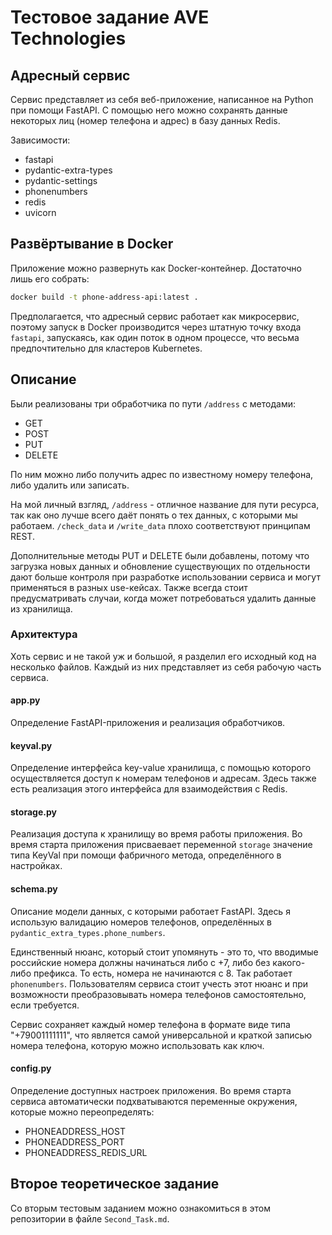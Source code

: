 # Тестовое задание AVE Technologies

## Адресный сервис
Сервис представляет из себя веб-приложение, написанное на Python при помощи
FastAPI. С помощью него можно сохранять данные некоторых лиц
(номер телефона и адрес) в базу данных Redis.

Зависимости:
- fastapi
- pydantic-extra-types
- pydantic-settings
- phonenumbers
- redis
- uvicorn

## Развёртывание в Docker
Приложение можно развернуть как Docker-контейнер. Достаточно лишь его собрать:
```sh
docker build -t phone-address-api:latest .
```

Предполагается, что адресный сервис работает как микросервис, поэтому запуск
в Docker производится через штатную точку входа `fastapi`, запускаясь, как один
поток в одном процессе, что весьма предпочтительно для кластеров Kubernetes.

## Описание
Были реализованы три обработчика по пути `/address` с методами:
- GET
- POST
- PUT
- DELETE

По ним можно либо получить адрес по известному номеру телефона, либо удалить
или записать.

На мой личный взгляд, `/address` - отличное название для пути ресурса, так как
оно лучше всего даёт понять о тех данных, с которыми мы работаем. `/check_data`
и `/write_data` плохо соответствуют принципам REST.

Дополнительные методы PUT и DELETE были добавлены, потому что загрузка новых
данных и обновление существующих по отдельности дают больше контроля при
разработке использовании сервиса и могут применяться в разных use-кейсах. Также
всегда стоит предусматривать случаи, когда может потребоваться удалить данные
из хранилища.

### Архитектура
Хоть сервис и не такой уж и большой, я разделил его исходный код на несколько
файлов. Каждый из них представляет из себя рабочую часть сервиса.

#### app.py
Определение FastAPI-приложения и реализация обработчиков.

#### keyval.py
Определение интерфейса key-value хранилища, с помощью которого осуществляется
доступ к номерам телефонов и адресам. Здесь также есть реализация этого
интерфейса для взаимодействия с Redis.

#### storage.py
Реализация доступа к хранилищу во время работы приложения. Во время старта
приложения присваевает переменной `storage` значение типа KeyVal при помощи
фабричного метода, определённого в настройках.

#### schema.py
Описание модели данных, с которыми работает FastAPI. Здесь я использую
валидацию номеров телефонов, определённых в
`pydantic_extra_types.phone_numbers`.

Единственный нюанс, который стоит упомянуть - это то, что вводимые российские
номера должны начинаться либо с +7, либо без какого-либо префикса. То есть,
номера не начинаются с 8. Так работает `phonenumbers`. Пользователям сервиса
стоит учесть этот нюанс и при возможности преобразовывать номера телефонов
самостоятельно, если требуется.

Сервис сохраняет каждый номер телефона в формате виде типа "+79001111111",
что является самой универсальной и краткой записью номера телефона, которую
можно использовать как ключ.

#### config.py
Определение доступных настроек приложения. Во время старта сервиса
автоматически подхватываются переменные окружения, которые можно
переопределять:
- PHONEADDRESS_HOST
- PHONEADDRESS_PORT
- PHONEADDRESS_REDIS_URL

## Второе теоретическое задание
Со вторым тестовым заданием можно ознакомиться в этом репозитории в файле
`Second_Task.md`.
